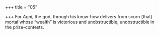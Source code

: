 +++
title = "05"

+++
For Agni, the god, through his know-how delivers from scorn
(that) mortal
whose “wealth” is victorious and unobstructible, unobstructible in the  prize-contests.